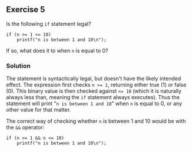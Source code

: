 ## Exercise 5
Is the following `if` statement legal?
```
if (n >= 1 <= 10)
    printf("n is between 1 and 10\n");
```
If so, what does it to when `n` is equal to 0?

### Solution
The statement is syntactically legal, but doesn't have the likely intended effect. The expression first checks `n >= 1`, returning either true (1) or false (0). This binary value is then checked against `<= 10` (which it is naturally always less than, meaning the `if` statement always executes). Thus the statement will print "`n is between 1 and 10`" when `n` is equal to 0, or any other value for that matter.

The correct way of checking whether `n` is between 1 and 10 would be with the `&&` operator:

```
if (n >= 1 && n <= 10)
    printf("n is between 1 and 10\n");
```